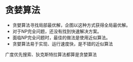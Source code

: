 # 贪婪算法

* 贪婪算法寻找局部最优解，企图以这种方式获得全局最优解。
* 对于NP完全问题，还没有找到快速解决方案。
* 面临NP完全问题时，最佳的做法是使用近似算法。
* 贪婪算法易于实现、运行速度快，是不错的近似算法

广度优先搜索、狄克斯特拉算法都算是贪婪算法